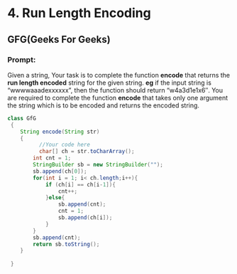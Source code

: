 # 4. Run Length Encoding 
## GFG(Geeks For Geeks)
### Prompt:
Given a string, Your task is to  complete the function **encode** that returns the **run length encoded** string for the given string.
**eg** if the input string is “wwwwaaadexxxxxx”, then the function should return “w4a3d1e1x6″.
You are required to complete the function **encode** that takes only one argument the string which is to be encoded and returns the encoded string.

```java
class GfG
 {
	String encode(String str)
	{
          //Your code here
          char[] ch = str.toCharArray();
        int cnt = 1;
        StringBuilder sb = new StringBuilder("");
        sb.append(ch[0]);
        for(int i = 1; i< ch.length;i++){
            if (ch[i] == ch[i-1]){
                cnt++;
            }else{
                sb.append(cnt);
                cnt = 1;
                sb.append(ch[i]);
            }
        }
        sb.append(cnt);
        return sb.toString();
	}
	
 }

```
